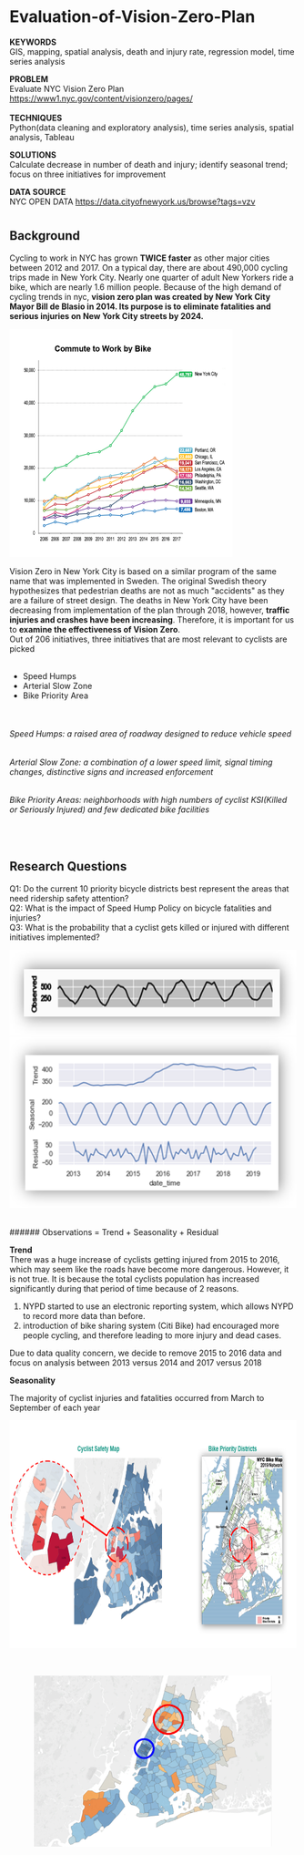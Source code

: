 # Evaluation-of-Vision-Zero-Plan

**KEYWORDS** <br/>
GIS, mapping, spatial analysis, death and injury rate, regression model, time series analysis 

**PROBLEM** <br/>
Evaluate NYC Vision Zero Plan https://www1.nyc.gov/content/visionzero/pages/<br/>
<br/>
**TECHNIQUES**<br/>
Python(data cleaning and exploratory analysis), time series analysis, spatial analysis, Tableau 

**SOLUTIONS**<br/>
Calculate decrease in number of death and injury; identify seasonal trend; focus on three initiatives for improvement

**DATA SOURCE**<br/>
NYC OPEN DATA https://data.cityofnewyork.us/browse?tags=vzv <br/>

#
## Background 
Cycling to work in NYC has grown **TWICE faster** as other major cities between 2012 and 2017. On a typical day, there are about 490,000 cycling trips made in New York City. Nearly one quarter of adult New Yorkers ride a bike, which are nearly 1.6 million people. Because of the high demand of cycling trends in nyc, **vision zero plan was created by New York City Mayor Bill de Blasio in 2014. Its purpose is to eliminate fatalities and serious injuries on New York City streets by 2024.**

<img src = "bikernumber.png" weight = "400" height = "400">

Vision Zero in New York City is based on a similar program of the same name that was implemented in Sweden. The original Swedish theory hypothesizes that pedestrian deaths are not as much "accidents" as they are a failure of street design. The deaths in New York City have been decreasing from implementation of the plan through 2018, however, **traffic injuries and crashes have been increasing**. Therefore, it is important for us to **examine the effectiveness of Vision Zero**. 
<br/>
Out of 206 initiatives, three initiatives that are most relevant to cyclists are picked<br/>
<br/>
- Speed Humps<br/> 
- Arterial Slow Zone<br/>
- Bike Priority Area<br/>
<br/>

###### Speed Humps: a raised area of roadway designed to reduce vehicle speed<br/>
###### Arterial Slow Zone: a combination of a lower speed limit, signal timing changes, distinctive signs and increased enforcement<br/>
###### Bike Priority Areas: neighborhoods with high numbers of cyclist KSI(Killed or Seriously Injured) and few dedicated bike facilities<br/>
<br/>

## Research Questions<br/>
Q1: Do the current 10 priority bicycle districts best represent the areas that need ridership safety attention?<br/>
Q2: What is the impact of Speed Hump Policy on bicycle fatalities and injuries?<br/>
Q3: What is the probability that a cyclist gets killed or injured with different initiatives implemented?<br/>

<p align = 'center'>
  <img src = "time series.png" weight = "150" height = "150">
  <img src = "time series seperate.png" weight = "300" height = "300">
</p>
<br/>
###### Observations = Trend + Seasonality + Residual<br/>

**Trend**<br/>
There was a huge increase of cyclists getting injured from 2015 to 2016, which may seem like the roads have become more dangerous. However, it is not true. It is because the total cyclists population has increased significantly during that period of time because of 2 reasons.<br/>
1) NYPD started to use an electronic reporting system, which allows NYPD to record more data than before.<br/>
2) introduction of bike sharing system (Citi Bike) had encouraged more people cycling, and therefore leading to more injury and dead cases. <br/>

Due to data quality concern, we decide to remove 2015 to 2016 data and focus on analysis between 2013 versus 2014 and 2017 versus 2018

**Seasonality**<br/>

The majority of cyclist injuries and fatalities occurred from March to September of each year<br/>


<p align = 'center'>
  <img src = "cyclist safety map and bike priority district.png" weight = "400" height = "400">
</p>


<br/>
<p align = 'center'>
  <img src = "spatial analysis.png" weight = "300" height = "300">
</p>
